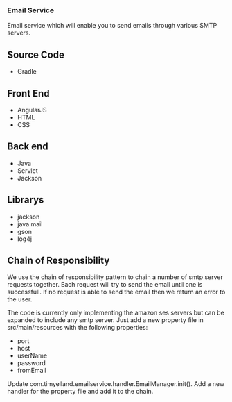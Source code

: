 ### Email Service

Email service which will enable you to send emails through various SMTP servers.

## Source Code

  * Gradle

## Front End

  * AngularJS
  * HTML
  * CSS
  
## Back end

 * Java 
 * Servlet
 * Jackson
 
## Librarys

  * jackson
  * java mail
  * gson
  * log4j
 
## Chain of Responsibility

We use the chain of responsibility pattern to chain a number of smtp server requests together. Each request will try to send the email until one is successfull. If no request is able to send the email then we return an error to the user.

The code is currently only implementing the amazon ses servers but can be expanded to include any smtp server. Just add a new property file in src/main/resources with the following properties:

  * port
  * host
  * userName
  * password
  * fromEmail

Update com.timyelland.emailservice.handler.EmailManager.init(). Add a new handler for the property file and add it to the chain.




